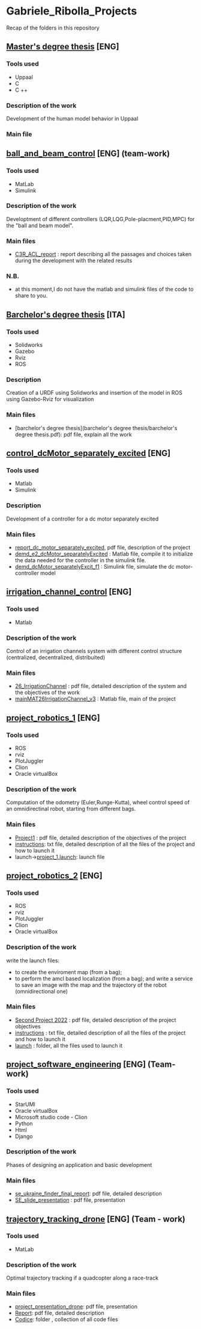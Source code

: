 # Gabriele_Ribolla_Projects
Recap of the folders in this repository
## [Master's degree thesis](Master_degree_thesis) [ENG] 
### Tools used
- Uppaal
- C
- C ++
### Description of the work
Development of the human model behavior in Uppaal 
### Main file

## [ball_and_beam_control](ball_and_beam_control) [ENG] (team-work)
### Tools used
- MatLab
- Simulink
### Description of the work
Developtment of different controllers (LQR,LQG,Pole-placment,PID,MPC) for the "ball and beam model".
### Main files
- [C3R_ACL_report](ball_and_beam_control/C3R_ACL_report.pdf) : report describing all the passages and choices taken during the development with the related results 
### N.B.
- at this moment,I do not have the matlab and simulink files of the code to share to you. 

## [Barchelor's degree thesis](barchelor_degree_thesis) [ITA]
### Tools used
- Solidworks
- Gazebo
- Rviz 
- ROS
### Description
Creation of a URDF using Solidworks and insertion 
of the model in ROS using Gazebo-Rviz for visualization
### Main files
- [barchelor's degree thesis](barchelor's degree thesis/barchelor's degree thesis.pdf): pdf file, explain all the work

## [control_dcMotor_separately_excited](control_dcMotor_separately_excited) [ENG]
### Tools used
- Matlab 
- Simulink
### Description
Development of a controller for a dc motor separately excited
### Main files
- [report_dc_motor_separately_excited](control_dcMotor_separately_excited/report_dc_motor_separately_excited.pdf), pdf file, description of the project
- [demd_e2_dcMotor_separatelyExcited](control_dcMotor_separately_excited/demd_e2_dcMotor_separatelyExcited.m) : Matlab file, compile it to initialize the data needed for the controller in the simulink file.
- [demd_dcMotor_separatelyExcit_f1](control_dcMotor_separately_excited/demd_dcMotor_separatelyExcit_f1.slx) : Simulink file, simulate the dc motor-controller model
## [irrigation_channel_control](irrigation_channel_control) [ENG]
### Tools used
- Matlab 
### Description of the work
Control of an irrigation channels system with different control structure (centralized, decentralized, distribuited)
### Main files
- [26_IrrigationChannel](irrigation_channel_control/26_IrrigationChannel.pdf) : pdf file, detailed description of the system and the  objectives of the work
- [mainMAT26IrrigationChannel_v3](irrigation_channel_control/mainMAT26IrrigationChannel_v3.m) : Matlab file, main of the project

## [project_robotics_1](project_robotics_1) [ENG]
### Tools used
- ROS
- rviz
- PlotJuggler
- Clion
- Oracle virtualBox
### Description of the work
Computation of the odometry (Euler,Runge-Kutta), wheel control speed of an omnidirectinal robot, starting from different bags.
### Main files
- [Project1](project_robotics_1/Project1.pdf) : pdf file, detailed description of the objectives of the project
- [instructions](project_robotics_1/instructions.txt): txt file, detailed description of all the files of the  project and how to launch it
- launch->[project_1.launch](project_robotics_1/launch/project_1.launch): launch file

## [project_robotics_2](project_robotics_2) [ENG]
### Tools used
- ROS
- rviz
- PlotJuggler
- Clion
- Oracle virtualBox
### Description of the work
write the launch files: 
- to create the enviroment map (from a bag);
- to perform the amcl based localization (from a bag);
and write a service to save an image with the map and the trajectory of the robot (omnidirectional one)

### Main files
- [Second Project 2022](project_robotics_2/Second_Project_2022.pdf) : pdf file, detailed description of the project objectives
- [instructions](project_robotics_2/instructions.txt) : txt file, detailed description of all the files of the project and how to launch it
- [launch](project_robotics_2/launch) : folder, all the files used to launch it
## [project_software_engineering](project_software_engineering) [ENG] (Team-work)
### Tools used
- StarUMl
- Oracle virtualBox
- Microsoft studio code - Clion 
- Python
- Html
- Django
### Description of the work
Phases of designing an application and basic development
### Main files
- [se_ukraine_finder_final_report](project_software_engineering/se_ukraine_finder_final_report.pdf): pdf file, detailed description 
- [SE_slide_presentation](project_software_engineering/SE_slide_presentation.pdf) : pdf file, presentation 

## [trajectory_tracking_drone](trajectory_tracking_drone) [ENG] (Team - work)
### Tools used
- MatLab
### Description of the work
Optimal trajectory tracking if a quadcopter along a race-track
### Main files
- [project_presentation_drone](trajectory_tracking_drone/project_presentation_drone.pdf): pdf file, presentation 
- [Report](trajectory_tracking_drone/Report.pdf): pdf file, detailed description 
- [Codice](trajectory_tracking_drone/Codice): folder , collection of all code files 
